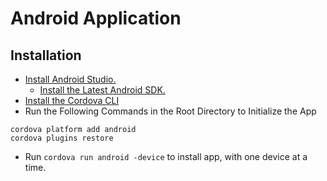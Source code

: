 # Android Application

## Installation
- [Install Android Studio.](https://developer.android.com/studio/intro/index.html)
  - [Install the Latest Android SDK.](https://developer.android.com/studio/intro/update.html#sdk-manager)
- [Install the Cordova CLI](https://cordova.apache.org/docs/en/latest/guide/cli/index.html#installing-the-cordova-cli)
- Run the Following Commands in the Root Directory to Initialize the App
```
cordova platform add android
cordova plugins restore
```
- Run `cordova run android -device` to install app, with one device at a time.
